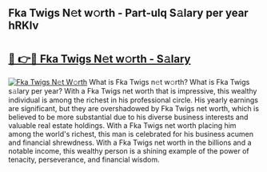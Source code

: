 ## Fka Twigs N𝚎t w𝚘rth - Part-ulq S𝚊lary per year hRKlv

# <h2><a href="http://gc4r2fl.nevu.top/?p=Fka+Twigs">🔗 👉🔴 Fka Twigs N𝚎t w𝚘rth - S𝚊lary</a></h2>

[![Fka Twigs N𝚎t W𝚘rth](https://i.imgur.com/Oavwk0R.jpeg)](http://gc4r2fl.nevu.top/?p=Fka+Twigs)
What is Fka Twigs n𝚎t w𝚘rth? What is Fka Twigs s𝚊lary per year?
With a Fka Twigs net worth that is impressive, this wealthy individual is among the richest in his professional circle. His yearly earnings are significant, but they are overshadowed by Fka Twigs net worth, which is believed to be more substantial due to his diverse business interests and valuable real estate holdings. With a Fka Twigs net worth placing him among the world's richest, this man is celebrated for his business acumen and financial shrewdness. With a Fka Twigs net worth in the billions and a notable income, this wealthy person is a shining example of the power of tenacity, perseverance, and financial wisdom.
